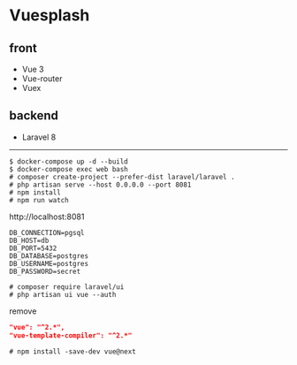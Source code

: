 # Vuesplash

## front
- Vue 3
- Vue-router
- Vuex

## backend
- Laravel 8

---
```
$ docker-compose up -d --build
$ docker-compose exec web bash
# composer create-project --prefer-dist laravel/laravel .
# php artisan serve --host 0.0.0.0 --port 8081
# npm install
# npm run watch
```

http://localhost:8081

```
DB_CONNECTION=pgsql
DB_HOST=db
DB_PORT=5432
DB_DATABASE=postgres
DB_USERNAME=postgres
DB_PASSWORD=secret
```

```
# composer require laravel/ui
# php artisan ui vue --auth
```

remove

```package.json
"vue": "^2.*",
"vue-template-compiler": "^2.*"
```

```
# npm install -save-dev vue@next
```
